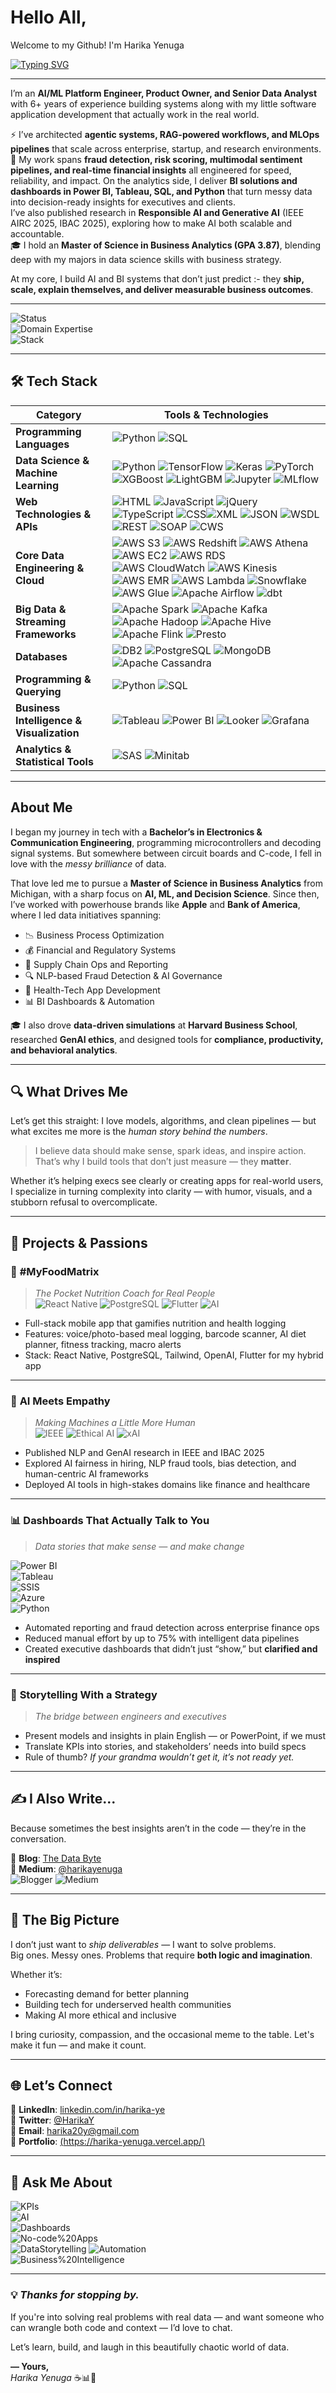 # Hello All, 

Welcome to my Github! I'm Harika Yenuga  

[![Typing SVG](https://readme-typing-svg.demolab.com?font=Fira+Code&duration=1500&pause=600&width=700&lines=AI%2FML+Platform+Engineer;Data+Product+Owner;Agentic+Systems+Architect;RAG+%26+LLM+Workflow+Builder;MLOps+Pipeline+Engineer;Senior+%26+Data+Analyst+Specialist;BI+%26+Data+Storytelling+Pro)](https://git.io/typing-svg)

---

I’m an **AI/ML Platform Engineer, Product Owner, and Senior Data Analyst** with 6+ years of experience building systems along with my little software application development that actually work in the real world.  

⚡ I’ve architected **agentic systems, RAG-powered workflows, and MLOps pipelines** that scale across enterprise, startup, and research environments.  
🤖 My work spans **fraud detection, risk scoring, multimodal sentiment pipelines, and real-time financial insights** all engineered for speed, reliability, and impact.   On the analytics side, I deliver **BI solutions and dashboards in Power BI, Tableau, SQL, and Python** that turn messy data into decision-ready insights for executives and clients.  
   I’ve also published research in **Responsible AI and Generative AI** (IEEE AIRC 2025, IBAC 2025), exploring how to make AI both scalable and accountable.  
🎓 I hold an **Master of Science in Business Analytics (GPA 3.87)**, blending deep with my majors in data science skills with business strategy.  

At my core, I build AI and BI systems that don’t just predict :- they **ship, scale, explain themselves, and deliver measurable business outcomes**.  


---


![Status](https://img.shields.io/badge/Status-Actively%20Exploring%20Cool%20Problems-brightgreen)  
![Domain Expertise](https://img.shields.io/badge/Domains-Finance%2C%20Healthcare%2C%20Supply%20Chain-blue)  
![Stack](https://img.shields.io/badge/Stack-Python%2C%20SQL%2C%20PowerBI%2C%20Azure%2C%20React%20Native-yellow)

---

## 🛠️ Tech Stack

| **Category**                 | **Tools & Technologies** |
|-----------------------------|---------------------------|
| **Programming Languages**   | ![Python](https://img.shields.io/badge/-Python-3776AB?style=flat-square&logo=python&logoColor=white) ![SQL](https://img.shields.io/badge/-SQL-003B57?style=flat-square)
| **Data Science & Machine Learning** | ![Python](https://img.shields.io/badge/-Python-3776AB?style=flat-square&logo=python&logoColor=white) ![TensorFlow](https://img.shields.io/badge/-TensorFlow-FF6F00?style=flat-square&logo=tensorflow&logoColor=white) ![Keras](https://img.shields.io/badge/-Keras-D00000?style=flat-square&logo=keras&logoColor=white) ![PyTorch](https://img.shields.io/badge/-PyTorch-EE4C2C?style=flat-square&logo=pytorch&logoColor=white) ![XGBoost](https://img.shields.io/badge/-XGBoost-FF9900?style=flat-square) ![LightGBM](https://img.shields.io/badge/-LightGBM-00BFFF?style=flat-square) ![Jupyter](https://img.shields.io/badge/-Jupyter-F37626?style=flat-square&logo=jupyter&logoColor=white) ![MLflow](https://img.shields.io/badge/-MLflow-13AA52?style=flat-square) |
| **Web Technologies & APIs** | ![HTML](https://img.shields.io/badge/-HTML5-E34F26?style=flat-square&logo=html5&logoColor=white) ![JavaScript](https://img.shields.io/badge/-JavaScript-F7DF1E?style=flat-square&logo=javascript&logoColor=black) ![jQuery](https://img.shields.io/badge/-jQuery-0769AD?style=flat-square&logo=jquery&logoColor=white) ![TypeScript](https://img.shields.io/badge/-TypeScript-3178C6?style=flat-square&logo=typescript&logoColor=white) ![CSS](https://img.shields.io/badge/-CSS3-1572B6?style=flat-square&logo=css3&logoColor=white)![XML](https://img.shields.io/badge/-XML-8A2BE2?style=flat-square) ![JSON](https://img.shields.io/badge/-JSON-333333?style=flat-square) ![WSDL](https://img.shields.io/badge/-WSDL-1976d2?style=flat-square) ![REST](https://img.shields.io/badge/-REST-43A047?style=flat-square) ![SOAP](https://img.shields.io/badge/-SOAP-6ec6ff?style=flat-square) ![CWS](https://img.shields.io/badge/-Content_Web_Services-424242?style=flat-square) |
| **Core Data Engineering & Cloud** | ![AWS S3](https://img.shields.io/badge/-AWS_S3-232F3E?style=flat-square&logo=amazonaws&logoColor=white) ![AWS Redshift](https://img.shields.io/badge/-Redshift-8C3AFA?style=flat-square&logo=amazon-redshift&logoColor=white) ![AWS Athena](https://img.shields.io/badge/-Athena-FF9900?style=flat-square&logo=amazonaws&logoColor=white) ![AWS EC2](https://img.shields.io/badge/-EC2-FF9900?style=flat-square&logo=amazonaws&logoColor=white) ![AWS RDS](https://img.shields.io/badge/-RDS-FF9900?style=flat-square&logo=amazonaws&logoColor=white) ![AWS CloudWatch](https://img.shields.io/badge/-CloudWatch-FF9900?style=flat-square&logo=amazonaws&logoColor=white) ![AWS Kinesis](https://img.shields.io/badge/-Kinesis-FF9900?style=flat-square&logo=amazonaws&logoColor=white) ![AWS EMR](https://img.shields.io/badge/-EMR-FF9900?style=flat-square&logo=amazonaws&logoColor=white) ![AWS Lambda](https://img.shields.io/badge/-Lambda-FF9900?style=flat-square&logo=aws-lambda&logoColor=white) ![Snowflake](https://img.shields.io/badge/-Snowflake-29B5E8?style=flat-square&logo=snowflake&logoColor=white) ![AWS Glue](https://img.shields.io/badge/-AWS_Glue-6e5494?style=flat-square) ![Apache Airflow](https://img.shields.io/badge/-Airflow-017CEE?style=flat-square&logo=apache&logoColor=white) ![dbt](https://img.shields.io/badge/-dbt-FF694B?style=flat-square) |
| **Big Data & Streaming Frameworks** | ![Apache Spark](https://img.shields.io/badge/-Spark-E25A1C?style=flat-square&logo=apache-spark&logoColor=white) ![Apache Kafka](https://img.shields.io/badge/-Kafka-231F20?style=flat-square&logo=apachekafka&logoColor=white) ![Apache Hadoop](https://img.shields.io/badge/-Hadoop-66CCFF?style=flat-square&logo=apachehadoop&logoColor=white) ![Apache Hive](https://img.shields.io/badge/-Hive-FF6600?style=flat-square&logo=apachehive&logoColor=white) ![Apache Flink](https://img.shields.io/badge/-Flink-0075C4?style=flat-square&logo=apacheflink&logoColor=white) ![Presto](https://img.shields.io/badge/-Presto-FF6D00?style=flat-square) |
| **Databases** | ![DB2](https://img.shields.io/badge/-DB2-006699?style=flat-square) ![PostgreSQL](https://img.shields.io/badge/-PostgreSQL-336791?style=flat-square&logo=postgresql&logoColor=white) ![MongoDB](https://img.shields.io/badge/-MongoDB-47A248?style=flat-square&logo=mongodb&logoColor=white) ![Apache Cassandra](https://img.shields.io/badge/-Cassandra-1281A6?style=flat-square&logo=apachecassandra&logoColor=white) |
| **Programming & Querying** | ![Python](https://img.shields.io/badge/-Python-3776AB?style=flat-square&logo=python&logoColor=white) ![SQL](https://img.shields.io/badge/-SQL-CC2927?style=flat-square&logo=sql&logoColor=white) |
| **Business Intelligence & Visualization** | ![Tableau](https://img.shields.io/badge/-Tableau-E97627?style=flat-square&logo=tableau&logoColor=white) ![Power BI](https://img.shields.io/badge/-Power_BI-F2C811?style=flat-square&logo=powerbi&logoColor=black) ![Looker](https://img.shields.io/badge/-Looker-4285F4?style=flat-square) ![Grafana](https://img.shields.io/badge/-Grafana-F46800?style=flat-square&logo=grafana&logoColor=white) |
| **Analytics & Statistical Tools** | ![SAS](https://img.shields.io/badge/-SAS-274C77?style=flat-square) ![Minitab](https://img.shields.io/badge/-Minitab-0052CC?style=flat-square) |

---

##  About Me  
I began my journey in tech with a **Bachelor’s in Electronics & Communication Engineering**, programming microcontrollers and decoding signal systems. But somewhere between circuit boards and C-code, I fell in love with the *messy brilliance* of data.

That love led me to pursue a **Master of Science in Business Analytics** from Michigan, with a sharp focus on **AI, ML, and Decision Science**. Since then, I’ve worked with powerhouse brands like **Apple** and **Bank of America**, where I led data initiatives spanning:

- 📉 Business Process Optimization  
- 💰 Financial and Regulatory Systems  
- 🔄 Supply Chain Ops and Reporting  
- 🔍 NLP-based Fraud Detection & AI Governance  
- 📲 Health-Tech App Development  
- 📊 BI Dashboards & Automation

🎓 I also drove **data-driven simulations** at **Harvard Business School**, researched **GenAI ethics**, and designed tools for **compliance, productivity, and behavioral analytics**.

---

## 🔍 What Drives Me  
Let’s get this straight: I love models, algorithms, and clean pipelines — but what excites me more is the *human story behind the numbers*.  

> I believe data should make sense, spark ideas, and inspire action. That’s why I build tools that don’t just measure — they **matter**.

Whether it’s helping execs see clearly or creating apps for real-world users, I specialize in turning complexity into clarity — with humor, visuals, and a stubborn refusal to overcomplicate.

---

## 🚀 Projects & Passions

### 📱 **#MyFoodMatrix**  
> *The Pocket Nutrition Coach for Real People*  
![React Native](https://img.shields.io/badge/Built%20With-React%20Native-blue) ![PostgreSQL](https://img.shields.io/badge/Backend-PostgreSQL-336791) ![Flutter](https://img.shields.io/badge/Flutter-02569B?style=for-the-badge&logo=flutter&logoColor=white)
![AI](https://img.shields.io/badge/AI-GPT%204-purple?style=flat-square&logo=openai&logoColor=white)


- Full-stack mobile app that gamifies nutrition and health logging  
- Features: voice/photo-based meal logging, barcode scanner, AI diet planner, fitness tracking, macro alerts  
- Stack: React Native, PostgreSQL, Tailwind, OpenAI, Flutter for my hybrid app 

---

### 🧠 **AI Meets Empathy**  
> *Making Machines a Little More Human*  
![IEEE](https://img.shields.io/badge/Conference-IEEE%20AIRC%202025-critical) ![Ethical AI](https://img.shields.io/badge/Focus-Ethical%20AI-red) ![xAI](https://img.shields.io/badge/Explainable-AI%20Exploring%20Coolfor%20Transparency-brightgreen)  

- Published NLP and GenAI research in IEEE and IBAC 2025  
- Explored AI fairness in hiring, NLP fraud tools, bias detection, and human-centric AI frameworks  
- Deployed AI tools in high-stakes domains like finance and healthcare  

---

### 📊 **Dashboards That Actually Talk to You**  
> *Data stories that make sense — and make change*  

![Power BI](https://img.shields.io/badge/-Power%20BI-F2C811?style=flat-square&logo=power-bi&logoColor=black)  
![Tableau](https://img.shields.io/badge/-Tableau-E97627?style=flat-square&logo=tableau&logoColor=white)  
![SSIS](https://img.shields.io/badge/-SSIS-CC2927?style=flat-square&logo=microsoft-sql-server&logoColor=white)  
![Azure](https://img.shields.io/badge/-Azure-0078D7?style=flat-square&logo=microsoft-azure&logoColor=white)  
![Python](https://img.shields.io/badge/-Python-3776AB?style=flat-square&logo=python&logoColor=white)


- Automated reporting and fraud detection across enterprise finance ops  
- Reduced manual effort by up to 75% with intelligent data pipelines  
- Created executive dashboards that didn’t just “show,” but **clarified and inspired**

---

### 💬 **Storytelling With a Strategy**  
> *The bridge between engineers and executives*  
- Present models and insights in plain English — or PowerPoint, if we must  
- Translate KPIs into stories, and stakeholders’ needs into build specs  
- Rule of thumb? *If your grandma wouldn’t get it, it’s not ready yet.*

---

## ✍️ I Also Write...  
Because sometimes the best insights aren’t in the code — they’re in the conversation.

📝 **Blog**: [The Data Byte](https://thedatabyte.blogspot.com/)  
📖 **Medium**: [@harikayenuga](https://medium.com/@harikayenuga)  
![Blogger](https://img.shields.io/badge/Blogger-Harika-yellow) ![Medium](https://img.shields.io/badge/Medium-Harika%20Yenuga-black)

---

## 🎯 The Big Picture  
I don’t just want to *ship deliverables* — I want to solve problems.  
Big ones. Messy ones. Problems that require **both logic and imagination**.  

Whether it’s:
- Forecasting demand for better planning  
- Building tech for underserved health communities  
- Making AI more ethical and inclusive  

I bring curiosity, compassion, and the occasional meme to the table. Let's make it fun — and make it count.

---

## 🌐 Let’s Connect

📌 **LinkedIn**: [linkedin.com/in/harika-ye](https://www.linkedin.com/in/harika-ye/)  
💬 **Twitter**: [@HarikaY](https://twitter.com/HarikaY)  
📧 **Email**: harika20y@gmail.com  
📁 **Portfolio**: [(https://harika-yenuga.vercel.app/)](#)

---

## 💬 Ask Me About

![KPIs](https://img.shields.io/badge/KPIs-blue?style=flat-square&logoColor=white)  
![AI](https://img.shields.io/badge/AI-purple?style=flat-square&logoColor=white)  
![Dashboards](https://img.shields.io/badge/Dashboards-orange?style=flat-square&logoColor=white)  
![No-code%20Apps](https://img.shields.io/badge/No--code%20Apps-brightgreen?style=flat-square&logoColor=white)  
![DataStorytelling](https://img.shields.io/badge/Data%20Storytelling-teal?style=flat-square&logoColor=white)
![Automation](https://img.shields.io/badge/Automation-darkblue?style=flat-square&logoColor=white)  
![Business%20Intelligence](https://img.shields.io/badge/Business%20Intelligence-gold?style=flat-square&logoColor=white)

---

### 💡 _Thanks for stopping by._  
If you're into solving real problems with real data — and want someone who can wrangle both code and context — I’d love to chat.

Let’s learn, build, and laugh in this beautifully chaotic world of data.

**— Yours,**  
*Harika Yenuga* ☕📊💫
